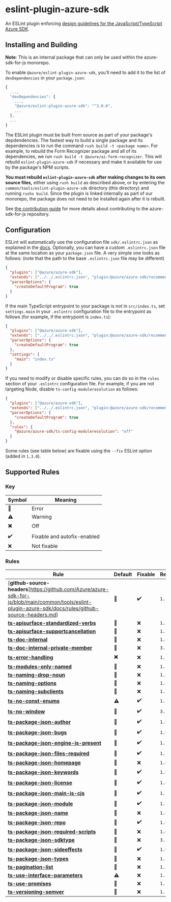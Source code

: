 # eslint-plugin-azure-sdk

An ESLint plugin enforcing [design guidelines for the JavaScript/TypeScript Azure SDK](https://azure.github.io/azure-sdk/typescript_introduction.html).

## Installing and Building

**Note**: This is an internal package that can only be used within the azure-sdk-for-js monorepo.

To enable `@azure/eslint-plugin-azure-sdk`, you'll need to add it to the list of `devDependencies` in your `package.json`:

```javascript
{
  ...,
  "devDependencies": {
    ...,
    "@azure/eslint-plugin-azure-sdk": "^3.0.0",
    ...
  },
  ...
}
```

The ESLint plugin must be built from source as part of your package's depdendencies. The fastest way to build a single package and its dependencies is to run the command `rush build -t <package name>`. For example, to rebuild the Form Recognizer package and all of its dependencies, we run `rush build -t @azure/ai-form-recognizer`. This will rebuild `eslint-plugin-azure-sdk` if necessary and make it available for use by the package's NPM scripts.

**You must rebuild `eslint-plugin-azure-sdk` after making changes to its own source files,** either using `rush build` as described above, or by entering the `common/tools/eslint-plugin-azure-sdk` directory (this directory) and running `rushx build`. Since the plugin is linked internally as part of our monorepo, the package does not need to be installed again after it is rebuilt.

See [the contribution guide](https://github.com/Azure/azure-sdk-for-js/blob/main/CONTRIBUTING.md) for more details about contributing to the azure-sdk-for-js repository.

## Configuration

ESLint will automatically use the configuration file `sdk/.eslintrc.json` as explained in the [docs](https://eslint.org/docs/user-guide/configuring#using-configuration-files-2). Optionally, you can have a custom `.eslintrc.json` file at the same location as your `package.json` file. A very simple one looks as follows: (note that the path to the base `.eslintrc.json` file may be different)

```json
{
  "plugins": ["@azure/azure-sdk"],
  "extends": ["../../.eslintrc.json", "plugin:@azure/azure-sdk/recommended"],
  "parserOptions": {
    "createDefaultProgram": true
  }
}
```

If the main TypeScript entrypoint to your package is not in `src/index.ts`, set `settings.main` in your `.eslintrc` configuration file to the entrypoint as follows (for example, if the entrypoint is `index.ts`):

```json
{
  "plugins": ["@azure/azure-sdk"],
  "extends": ["../../.eslintrc.json", "plugin:@azure/azure-sdk/recommended"],
  "parserOptions": {
    "createDefaultProgram": true
  },
  "settings": {
    "main": "index.ts"
  }
}
```

If you need to modify or disable specific rules, you can do so in the `rules` section of your `.eslintrc` configuration file. For example, if you are not targeting Node, disable `ts-config-moduleresolution` as follows:

```json
{
  "plugins": ["@azure/azure-sdk"],
  "extends": ["../../.eslintrc.json", "plugin:@azure/azure-sdk/recommended"],
  "parserOptions": {
    "createDefaultProgram": true
  },
  "rules": {
    "@azure/azure-sdk/ts-config-moduleresolution": "off"
  }
}
```

Some rules (see table below) are fixable using the `--fix` ESLint option (added in `1.3.0`).

## Supported Rules

### Key

| Symbol                    | Meaning                     |
| ------------------------- | --------------------------- |
| :triangular_flag_on_post: | Error                       |
| :warning:                 | Warning                     |
| :heavy_multiplication_x:  | Off                         |
| :heavy_check_mark:        | Fixable and autofix-enabled |
| :x:                       | Not fixable                 |

### Rules

| Rule                                                                                                                                                                              | Default                   | Fixable            | Release |
| --------------------------------------------------------------------------------------------------------------------------------------------------------------------------------- | ------------------------- | ------------------ | ------- |
| [**github-source-headers**]https://github.com/Azure/azure-sdk-for-js/blob/main/common/tools/eslint-plugin-azure-sdk/docs/rules/github-source-headers.md)                          | :triangular_flag_on_post: | :heavy_check_mark: | `1.1.0` |
| [**ts-apisurface-standardized-verbs**](https://github.com/Azure/azure-sdk-for-js/blob/main/common/tools/eslint-plugin-azure-sdk/docs/rules/ts-apisurface-standardized-verbs.md)   | :triangular_flag_on_post: | :x:                | `1.2.0` |
| [**ts-apisurface-supportcancellation**](https://github.com/Azure/azure-sdk-for-js/blob/main/common/tools/eslint-plugin-azure-sdk/docs/rules/ts-apisurface-supportcancellation.md) | :triangular_flag_on_post: | :x:                | `1.2.0` |
| [**ts-doc-internal**](https://github.com/Azure/azure-sdk-for-js/blob/main/common/tools/eslint-plugin-azure-sdk/docs/rules/ts-doc-internal.md)                                     | :triangular_flag_on_post: | :x:                | `1.1.0` |
| [**ts-doc-internal-private-member**](https://github.com/Azure/azure-sdk-for-js/blob/main/common/tools/eslint-plugin-azure-sdk/docs/rules/ts-doc-internal-private-member.md)       | :triangular_flag_on_post: | :x:                | `3.1.0` |
| [**ts-error-handling**](https://github.com/Azure/azure-sdk-for-js/blob/main/common/tools/eslint-plugin-azure-sdk/docs/rules/ts-error-handling.md)                                 | :heavy_multiplication_x:  | :x:                | `1.1.0` |
| [**ts-modules-only-named**](https://github.com/Azure/azure-sdk-for-js/blob/main/common/tools/eslint-plugin-azure-sdk/docs/rules/ts-modules-only-named.md)                         | :triangular_flag_on_post: | :x:                | `1.1.0` |
| [**ts-naming-drop-noun**](https://github.com/Azure/azure-sdk-for-js/blob/main/common/tools/eslint-plugin-azure-sdk/docs/rules/ts-naming-drop-noun.md)                             | :triangular_flag_on_post: | :x:                | `1.2.0` |
| [**ts-naming-options**](https://github.com/Azure/azure-sdk-for-js/blob/main/common/tools/eslint-plugin-azure-sdk/docs/rules/ts-naming-options.md)                                 | :triangular_flag_on_post: | :x:                | `1.2.0` |
| [**ts-naming-subclients**](https://github.com/Azure/azure-sdk-for-js/blob/main/common/tools/eslint-plugin-azure-sdk/docs/rules/ts-naming-subclients.md)                           | :triangular_flag_on_post: | :x:                | `1.2.0` |
| [**ts-no-const-enums**](https://github.com/Azure/azure-sdk-for-js/blob/main/common/tools/eslint-plugin-azure-sdk/docs/rules/ts-no-const-enums.md)                                 | :warning:                 | :heavy_check_mark: | `1.1.0` |
| [**ts-no-window**](https://github.com/Azure/azure-sdk-for-js/blob/main/common/tools/eslint-plugin-azure-sdk/docs/rules/ts-no-window.md)                                           | :triangular_flag_on_post: | :heavy_check_mark: | `3.1.0` |
| [**ts-package-json-author**](https://github.com/Azure/azure-sdk-for-js/blob/main/common/tools/eslint-plugin-azure-sdk/docs/rules/ts-package-json-author.md)                       | :triangular_flag_on_post: | :heavy_check_mark: | `1.0.0` |
| [**ts-package-json-bugs**](https://github.com/Azure/azure-sdk-for-js/blob/main/common/tools/eslint-plugin-azure-sdk/docs/rules/ts-package-json-bugs.md)                           | :triangular_flag_on_post: | :heavy_check_mark: | `1.0.0` |
| [**ts-package-json-engine-is-present**](https://github.com/Azure/azure-sdk-for-js/blob/main/common/tools/eslint-plugin-azure-sdk/docs/rules/ts-package-json-engine-is-present.md) | :triangular_flag_on_post: | :heavy_check_mark: | `1.1.0` |
| [**ts-package-json-files-required**](https://github.com/Azure/azure-sdk-for-js/blob/main/common/tools/eslint-plugin-azure-sdk/docs/rules/ts-package-json-files-required.md)       | :triangular_flag_on_post: | :heavy_check_mark: | `1.1.0` |
| [**ts-package-json-homepage**](https://github.com/Azure/azure-sdk-for-js/blob/main/common/tools/eslint-plugin-azure-sdk/docs/rules/ts-package-json-homepage.md)                   | :triangular_flag_on_post: | :x:                | `1.0.0` |
| [**ts-package-json-keywords**](https://github.com/Azure/azure-sdk-for-js/blob/main/common/tools/eslint-plugin-azure-sdk/docs/rules/ts-package-json-keywords.md)                   | :triangular_flag_on_post: | :heavy_check_mark: | `1.0.0` |
| [**ts-package-json-license**](https://github.com/Azure/azure-sdk-for-js/blob/main/common/tools/eslint-plugin-azure-sdk/docs/rules/ts-package-json-license.md)                     | :triangular_flag_on_post: | :heavy_check_mark: | `1.0.0` |
| [**ts-package-json-main-is-cjs**](https://github.com/Azure/azure-sdk-for-js/blob/main/common/tools/eslint-plugin-azure-sdk/docs/rules/ts-package-json-main-is-cjs.md)             | :triangular_flag_on_post: | :heavy_check_mark: | `1.1.0` |
| [**ts-package-json-module**](https://github.com/Azure/azure-sdk-for-js/blob/main/common/tools/eslint-plugin-azure-sdk/docs/rules/ts-package-json-module.md)                       | :triangular_flag_on_post: | :heavy_check_mark: | `1.1.0` |
| [**ts-package-json-name**](https://github.com/Azure/azure-sdk-for-js/blob/main/common/tools/eslint-plugin-azure-sdk/docs/rules/ts-package-json-name.md)                           | :triangular_flag_on_post: | :x:                | `1.0.0` |
| [**ts-package-json-repo**](https://github.com/Azure/azure-sdk-for-js/blob/main/common/tools/eslint-plugin-azure-sdk/docs/rules/ts-package-json-repo.md)                           | :triangular_flag_on_post: | :heavy_check_mark: | `1.0.0` |
| [**ts-package-json-required-scripts**](https://github.com/Azure/azure-sdk-for-js/blob/main/common/tools/eslint-plugin-azure-sdk/docs/rules/ts-package-json-required-scripts.md)   | :triangular_flag_on_post: | :x:                | `1.0.0` |
| [**ts-package-json-sdktype**](https://github.com/Azure/azure-sdk-for-js/blob/main/common/tools/eslint-plugin-azure-sdk/docs/rules/ts-package-json-sdktype.md)                     | :triangular_flag_on_post: | :x:                | `3.1.0` |
| [**ts-package-json-sideeffects**](https://github.com/Azure/azure-sdk-for-js/blob/main/common/tools/eslint-plugin-azure-sdk/docs/rules/ts-package-json-sideeffects.md)             | :triangular_flag_on_post: | :heavy_check_mark: | `1.0.0` |
| [**ts-package-json-types**](https://github.com/Azure/azure-sdk-for-js/blob/main/common/tools/eslint-plugin-azure-sdk/docs/rules/ts-package-json-types.md)                         | :triangular_flag_on_post: | :x:                | `1.1.0` |
| [**ts-pagination-list**](https://github.com/Azure/azure-sdk-for-js/blob/main/common/tools/eslint-plugin-azure-sdk/docs/rules/ts-pagination-list.md)                               | :triangular_flag_on_post: | :x:                | `1.2.0` |
| [**ts-use-interface-parameters**](https://github.com/Azure/azure-sdk-for-js/blob/main/common/tools/eslint-plugin-azure-sdk/docs/rules/ts-use-interface-parameters.md)             | :warning:                 | :x:                | `1.1.0` |
| [**ts-use-promises**](https://github.com/Azure/azure-sdk-for-js/blob/main/common/tools/eslint-plugin-azure-sdk/docs/rules/ts-use-promises.md)                                     | :triangular_flag_on_post: | :x:                | `1.1.0` |
| [**ts-versioning-semver**](https://github.com/Azure/azure-sdk-for-js/blob/main/common/tools/eslint-plugin-azure-sdk/docs/rules/ts-versioning-semver.md)                           | :triangular_flag_on_post: | :x:                | `1.1.0` |
